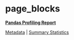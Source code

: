 # page_blocks

[**Pandas Profiling Report**](../docs_sources/profile/page_blocks.html)

[Metadata](metadata.yaml) | [Summary Statistics](summary_stats.csv)

